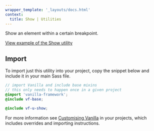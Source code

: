 ```yaml
---
wrapper_template: '_layouts/docs.html'
context:
  title: Show | Utilities
---
```


Show an element within a certain breakpoint.

<div class="embedded-example"><a href="/docs/examples/utilities/show/" class="js-example">
View example of the Show utility
</a></div>

## Import

To import just this utility into your project, copy the snippet below and include it in your main Sass file.

```scss
// import Vanilla and include base mixins
// this only needs to happen once in a given project
@import 'vanilla-framework';
@include vf-base;

@include vf-u-show;
```

For more information see [Customising Vanilla](/docs/customising-vanilla/) in your projects, which includes overrides and importing instructions.
